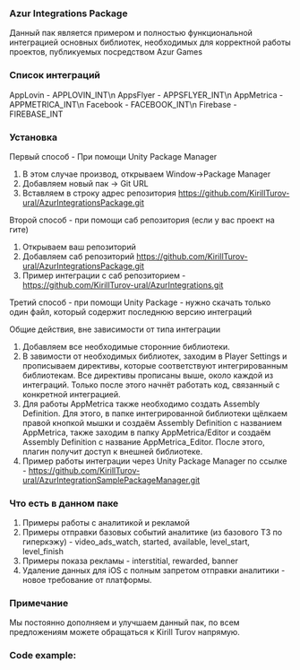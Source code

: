 ### Azur Integrations Package
Данный пак является примером и полностью функциональной интеграцией основных библиотек, необходимых
для корректной работы проектов, публикуемых посредством Azur Games

### Список интеграций
AppLovin - APPLOVIN_INT\n
AppsFlyer - APPSFLYER_INT\n
AppMetrica - APPMETRICA_INT\n
Facebook - FACEBOOK_INT\n
Firebase - FIREBASE_INT

### Установка
Первый способ - При помощи Unity Package Manager
1. В этом случае производ, открываем Window->Package Manager
2. Добавляем новый пак -> Git URL
3. Вставляем в строку адрес репозитория https://github.com/KirillTurov-ural/AzurIntegrationsPackage.git

Второй способ - при помощи саб репозитория (если у вас проект на гите)
1. Открываем ваш репозиторий
2. Добавляем саб репозиторий https://github.com/KirillTurov-ural/AzurIntegrationsPackage.git
3. Пример интеграции с саб репозиторием -https://github.com/KirillTurov-ural/AzurIntegrations.git

Третий способ - при помощи Unity Package - нужно скачать только один файл, который содержит последнюю версию интеграций

Общие действия, вне зависимости от типа интеграции
1. Добавляем все необходимые сторонние библиотеки. 
2. В завимости от необходимых библиотек, заходим в Player Settings и прописываем директивы, которые соответствуют интегрированным библиотекам. Все директивы прописаны выше, около каждой из интеграций. Только после этого начнёт работать код, связанный с конкретной интеграцией. 
3. Для работы AppMetrica также необходимо создать Assembly Definition. Для этого, в папке интегрированной библиотеки щёлкаем правой кнопкой мышки и создаём Assembly Definition с названием AppMetrica, также заходим в папку AppMetrica/Editor и создаём Assembly Definition с название AppMetrica_Editor. После этого, плагин получит доступ к внешней библиотеке. 
4. Пример работы интеграции через Unity Package Manager по ссылке - https://github.com/KirillTurov-ural/AzurIntegrationSamplePackageManager.git


### Что есть в данном паке
1. Примеры работы с аналитикой и рекламой
2. Примеры отправки базовых событий аналитике (из базового ТЗ по гиперкэжу) - video_ads_watch, started, available, level_start, level_finish
3. Примеры показа рекламы - interstitial, rewarded, banner
4. Удаление данных для iOS с полным запретом отправки аналитики - новое требование от платформы. 

### Примечание
Мы постоянно дополняем и улучшаем данный пак, по всем предложениям можете обращаться к Kirill Turov напрямую. 

### Code example:
```csharp

```

